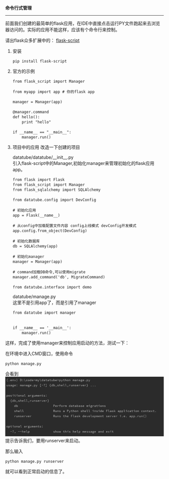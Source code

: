 **命令行式管理**

------

前面我们创建的最简单的flask应用，在IDE中直接点击运行PY文件跑起来去浏览器访问的。实际的应用不能这样，应该有个命令行来控制。

请出flask众多扩展中的： [flask-script](http://flask-script.readthedocs.io/en/latest/)
1. 安装
    ```
    pip install flask-script
    ```

2.  官方的示例
    ```
    from flask_script import Manager

    from myapp import app # 你的flask app

    manager = Manager(app)

    @manager.command
    def hello():
        print "hello"

    if __name__ == "__main__":
        manager.run()
    ```

3. 项目中的应用
    改造一下创建的项目  
      
    datatube/datatube/\_\_init\_\_.py  
    引入flask-script中的Manager,初始化manager来管理初始化的flask应用app。
    ```
    from flask import Flask
    from flask_script import Manager
    from flask_sqlalchemy import SQLAlchemy

    from datatube.config import DevConfig

    # 初始化应用
    app = Flask(__name__)

    # 从config中加载配置文件内容 config上线模式 devConfig开发模式
    app.config.from_object(DevConfig)

    # 初始化数据库
    db = SQLAlchemy(app)

    # 初始化manager
    manager = Manager(app)

    # command加载DB命令,可以使用migrate
    manager.add_command('db', MigrateCommand)

    from datatube.interface import demo
    ```

    datatube/manage.py  
    这里不是引用app了，而是引用了manager
    ```
    from datatube import manager


    if __name__ == '__main__':
        manager.run()

    ```


这样，完成了使用manager来控制应用启动的方法，测试一下：  

在环境中进入CMD窗口，使用命令  
```
python manage.py 
```
会看到  
![](./image/6.png)  
提示告诉我们，要用runserver来启动。

那么输入  
```
python manage.py runserver
```

就可以看到正常启动的信息了。